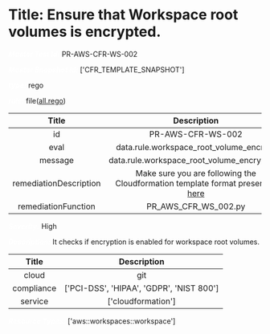 



# Title: Ensure that Workspace root volumes is encrypted.


***<font color="white">Master Test Id:</font>*** PR-AWS-CFR-WS-002

***<font color="white">Master Snapshot Id:</font>*** ['CFR_TEMPLATE_SNAPSHOT']

***<font color="white">type:</font>*** rego

***<font color="white">rule:</font>*** file([all.rego])  
  
  
  
  

|Title|Description|
| :---: | :---: |
|id|PR-AWS-CFR-WS-002|
|eval|data.rule.workspace_root_volume_encrypt|
|message|data.rule.workspace_root_volume_encrypt_err|
|remediationDescription|Make sure you are following the Cloudformation template format presented <a href='https://docs.aws.amazon.com/AWSCloudFormation/latest/UserGuide/aws-resource-workspaces-workspace.html' target='_blank'>here</a>|
|remediationFunction|PR_AWS_CFR_WS_002.py|


***<font color="white">Severity:</font>*** High

***<font color="white">Description:</font>*** It checks if encryption is enabled for workspace root volumes.  
  
  

|Title|Description|
| :---: | :---: |
|cloud|git|
|compliance|['PCI-DSS', 'HIPAA', 'GDPR', 'NIST 800']|
|service|['cloudformation']|


***<font color="white">Resource Types:</font>*** ['aws::workspaces::workspace']


[all.rego]: https://github.com/prancer-io/prancer-compliance-test/tree/master/aws/iac/all.rego
